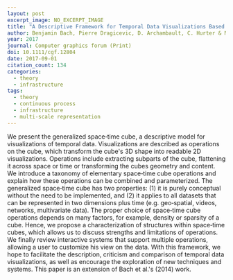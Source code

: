 ```yaml
---
layout: post
excerpt_image: NO_EXCERPT_IMAGE
title: "A Descriptive Framework for Temporal Data Visualizations Based on Generalized Space‐Time Cubes"
author: Benjamin Bach, Pierre Dragicevic, D. Archambault, C. Hurter & M. Carpendale
year: 2017
journal: Computer graphics forum (Print)
doi: 10.1111/cgf.12804
date: 2017-09-01
citation_count: 134
categories:
  - theory
  - infrastructure
tags:
  - theory
  - continuous process
  - infrastructure
  - multi-scale representation
---
```

We present the generalized space‐time cube, a descriptive model for visualizations of temporal data. Visualizations are described as operations on the cube, which transform the cube's 3D shape into readable 2D visualizations. Operations include extracting subparts of the cube, flattening it across space or time or transforming the cubes geometry and content. We introduce a taxonomy of elementary space‐time cube operations and explain how these operations can be combined and parameterized. The generalized space‐time cube has two properties: (1) it is purely conceptual without the need to be implemented, and (2) it applies to all datasets that can be represented in two dimensions plus time (e.g. geo‐spatial, videos, networks, multivariate data). The proper choice of space‐time cube operations depends on many factors, for example, density or sparsity of a cube. Hence, we propose a characterization of structures within space‐time cubes, which allows us to discuss strengths and limitations of operations. We finally review interactive systems that support multiple operations, allowing a user to customize his view on the data. With this framework, we hope to facilitate the description, criticism and comparison of temporal data visualizations, as well as encourage the exploration of new techniques and systems. This paper is an extension of Bach et al.'s (2014) work.
